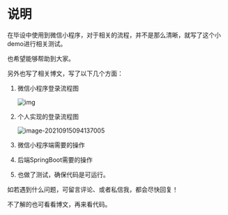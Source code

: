 # 说明

在毕设中使用到微信小程序，对于相关的流程，并不是那么清晰，就写了这个小demo进行相关测试。

也希望能够帮助到大家。

另外也写了相关博文，写了以下几个方面：

1. 微信小程序登录流程图

   ![img](https://gitee.com/crushlxb/typora/raw/master/img/api-login.2fcc9f35.jpg)

2. 个人实现的登录流程图

   ![image-20210915094137005](https://gitee.com/crushlxb/typora/raw/master/img/image-20210915094137005.png)

3. 微信小程序端需要的操作

4. 后端SpringBoot需要的操作

5. 也做了测试，确保代码是可运行。

如若遇到什么问题，可留言评论、或者私信我，都会尽快回复！

不了解的也可看看博文，再来看代码。
